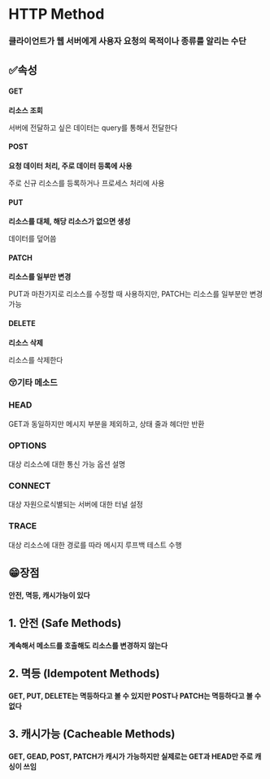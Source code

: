 # <b>HTTP Method</b>

### <b>클라이언트가 웹 서버에게 사용자 요청의 목적이나 종류를 알리는 수단</b>



## ✅<b>속성</b>


#### <b>GET</b>

<b>리소스 조회</b>

서버에 전달하고 싶은 데이터는 query를 통해서 전달한다



#### <b>POST</b>

<b>요청 데이터 처리, 주로 데이터 등록에 사용</b>

주로 신규 리소스를 등록하거나 프로세스 처리에 사용



#### <b>PUT</b>

<b>리소스를 대체, 해당 리소스가 없으면 생성</b>

데이터를 덮어씀



#### <b>PATCH</b>

<b>리소스를 일부만 변경</b>

PUT과 마찬가지로 리소스를 수정할 때 사용하지만, PATCH는 리소스를 일부분만 변경 가능



#### <b>DELETE</b>

<b>리소스 삭제</b>

리소스를 삭제한다



### 😚<b>기타 메소드</b>

### <b>HEAD</b>

GET과 동일하지만 메시지 부분을 제외하고, 상태 줄과 헤더만 반환



### <b>OPTIONS</b>

대상 리소스에 대한 통신 가능 옵션 설명



### <b>CONNECT</b>

대상 자원으로식별되는 서버에 대한 터널 설정



### <b>TRACE</b>

대상 리소스에 대한 경로를 따라 메시지 루프백 테스트 수행



## 😁<b>장점</b>

#### <b>안전, 멱등, 캐시가능이 있다</b>



## <b>1. 안전 (Safe Methods)</b>

#### <b>계속해서 메소드를 호출해도 리소스를 변경하지 않는다</b>



## <b>2. 멱등 (Idempotent Methods)</b>

#### <b>GET, PUT, DELETE는 멱등하다고 볼 수 있지만 POST나 PATCH는 멱등하다고 볼 수 없다</b>



## <b>3. 캐시가능 (Cacheable Methods)</b>

#### <b>GET, GEAD, POST, PATCH가 캐시가 가능하지만 실제로는 GET과 HEAD만 주로 캐싱이 쓰임</b>



